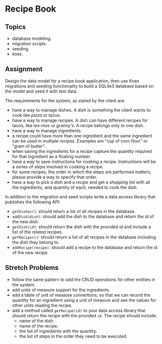 # Recipe Book

## Topics

- database modeling.
- migration scripts.
- seeding.
- knex.

## Assignment

Design the data model for a recipe book application, then use Knex migrations and seeding functionality to build a SQLite3 database based on the model and seed it with test data.

The requirements for the system, as stated by the client are:

- have a way to manage dishes. A dish is something the client wants to cook like _pizza_ or _tacos_.
- have a way to manage recipes. A dish can have different recipes for tacos, like _tex-mex_ or _granny's_. A recipe belongs only to one dish.
- have a way to manage ingredients.
- a recipe could have more than one ingredient and the same ingredient can be used in multiple recipes. Examples are "cup of corn flour" or "gram of butter".
- when saving the ingredients for a recipe capture the quantity required for that ingredient as a floating number.
- have a way to save instructions for cooking a recipe. Instructions will be a series of _steps_ involved in cooking a recipe.
- for some recipes, the order in which the steps are performed matters, please provide a way to specify that order.
- have a way to pick a _dish_ and a _recipe_ and get a _shopping list_ with all the ingredients, and quantity of each, needed to cook the dish.

In addition to the migration and seed scripts write a data access library that publishes the following API:

- `getDishes()`: should return a list of all recipes in the database.
- `addDish(dish)`: should add the dish to the database and return the id of the new dish.
- `getDish(id)`: should return the dish with the provided id and include a list of the related recipes.
- `getRecipes()`: should return a list of all recipes in the database including the dish they belong to.
- `addRecipe(recipe)`: should add a recipe to the database and return the id of the new recipe.

## Stretch Problems

- follow the same pattern to add the CRUD operations for other entities in the system.
- add units of measure support for the ingredients.
- add a table of unit of measure convertions, so that we can record the quantity for an ingredient using a unit of measure and see the values for other units reading the recipe.
- add a method called `getRecipe(id)` to your data access library that should return the recipe with the provided `id`. The recipe should include:
  - name of the dish.
  - name of the recipe.
  - the list of ingredients with the quantity.
  - the list of steps in the order they need to be executed.
